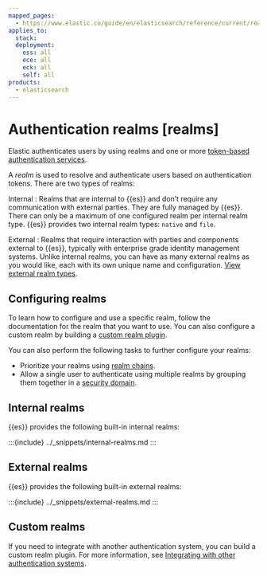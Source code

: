 ```yaml
---
mapped_pages:
  - https://www.elastic.co/guide/en/elasticsearch/reference/current/realms.html
applies_to:
  stack:
  deployment:
    ess: all
    ece: all
    eck: all
    self: all
products:
  - elasticsearch
---
```


# Authentication realms [realms]

Elastic authenticates users by using realms and one or more [token-based authentication services](token-based-authentication-services.md).

A *realm* is used to resolve and authenticate users based on authentication tokens. There are two types of realms: 

Internal
:   Realms that are internal to {{es}} and don’t require any communication with external parties. They are fully managed by {{es}}. There can only be a maximum of one configured realm per internal realm type. {{es}} provides two internal realm types: `native` and `file`.

External
:   Realms that require interaction with parties and components external to {{es}}, typically with enterprise grade identity management systems. Unlike internal realms, you can have as many external realms as you would like, each with its own unique name and configuration. [View external realm types](#external-realms).

## Configuring realms

To learn how to configure and use a specific realm, follow the documentation for the realm that you want to use. You can also configure a custom realm by building a [custom realm plugin](/deploy-manage/users-roles/cluster-or-deployment-auth/custom.md).

You can also perform the following tasks to further configure your realms:

* Prioritize your realms using [realm chains](/deploy-manage/users-roles/cluster-or-deployment-auth/realm-chains.md).
* Allow a single user to authenticate using multiple realms by grouping them together in a [security domain](/deploy-manage/users-roles/cluster-or-deployment-auth/security-domains.md).

## Internal realms

{{es}} provides the following built-in internal realms:

:::{include} ../_snippets/internal-realms.md
:::

## External realms

{{es}} provides the following built-in external realms:

:::{include} ../_snippets/external-realms.md
:::

## Custom realms

If you need to integrate with another authentication system, you can build a custom realm plugin. For more information, see [Integrating with other authentication systems](custom.md).